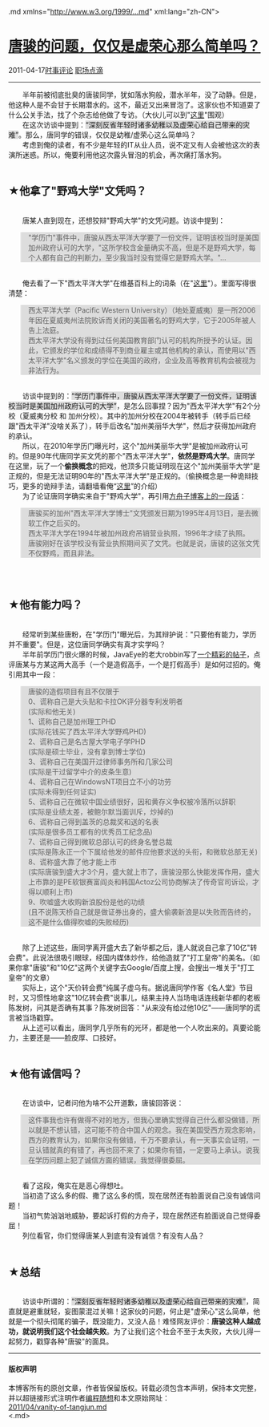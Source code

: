 <!DOCTYPE.md>
.md xmlns="http://www.w3.org/1999/...md" xml:lang="zh-CN">
<head>
<meta http-equiv="Content-Type" content="text.md; charset=utf-8" />
<meta name="generator" content="Python script by program.think@gmail.com" />
<meta name="provider" content="program-think.blogspot.com" />
<link type="text/css" rel="stylesheet" href="../../css/program-think.css" />
<title>唐骏的问题，仅仅是虚荣心那么简单吗？ - 编程随想的博客</title>
</head>
<body>
<div id="main" style="width:100%;">
<h1><a href="../../index.md" title="回到首页">唐骏的问题，仅仅是虚荣心那么简单吗？</a></h1>
<div class="post-info"><span class="date-header">2011-04-17</span><a href="../../tags/E697B6E4BA8BE8AF84E8AEBA.md" class="tag">时事评论</a> <a href="../../tags/E8818CE59CBAE782B9E6BBB4.md" class="tag">职场点滴</a> </div>
<hr>
<div class="post">
　　半年前被彻底批臭的唐骏同学，犹如落水狗般，潜水半年，没了动静。但是，他这种人是不会甘于长期潜水的。这不，最近又出来冒泡了。这家伙也不知道耍了什么公关手法，找了个杂志给他做了专访。（大伙儿可以到"<a href="http://www.ittime.com.cn/content.asp?id=9527" target="_blank" rel="nofollow">这里</a>"围观）<br />　　在这次访谈中提到：<q style="background-color:#DDD;">深刻反省年轻时诸多幼稚以及虚荣心给自己带来的灾难</q>。那么，唐同学的错误，仅仅是幼稚/虚荣心这么简单吗？<br />　　考虑到俺的读者，有不少是年轻的IT从业人员，说不定又有人会被他这次的表演所迷惑。所以，俺要利用他这次露头冒泡的机会，再次痛打落水狗。<!--program-think--><br /><br /><h2>★他拿了"野鸡大学"文凭吗？</h2><br />　　唐某人直到现在，还想狡辩"野鸡大学"的文凭问题。访谈中提到：<br /><blockquote style="background-color:#DDD;">"学历门"事件中，唐骏从西太平洋大学要了一份文件，证明该校当时是美国加州政府认可的大学，"这所学校含金量确实不高，但是不是野鸡大学，每个人都有自己的判断力，至少我当时没有觉得它是野鸡大学。"...</blockquote><br />　　俺去看了一下"西太平洋大学"在维基百科上的词条（在"<a href="http://zh.wikipedia.org/wiki/%E8%A5%BF%E5%A4%AA%E5%B9%B3%E6%B4%8B%E5%A4%A7%E5%AD%A6" target="_blank" rel="nofollow">这里</a>"）。里面写得很清楚：<br /><blockquote style="background-color:#DDD;">西太平洋大学（Pacific Western University）（地处夏威夷）是一所2006年因在夏威夷州法院败诉而关闭的美国著名的野鸡大学，它于2005年被人告上法庭。<br />西太平洋大学没有得到过任何美国教育部门认可的机构所授予的认证。因此，它颁发的学位和成绩得不到商业雇主或其他机构的承认，而使用以"西太平洋大学"名义颁发的学位在美国的政府，企业及高等教育机构会被视为非法行为。</blockquote><br />　　访谈中提到的：<q style="background-color:#DDD;">学历门事件中，唐骏从西太平洋大学要了一份文件，证明该校当时是美国加州政府认可的大学</q>，是怎么回事捏？因为"西太平洋大学"有2个分校（夏威夷分校 和 加州分校）。其中的加州分校在2004年被转手（转手后已经跟"西太平洋"没啥关系了），转手后改名"加州美丽华大学"，然后才获得加州政府的承认。<br />　　所以，在2010年学历门曝光时，这个"加州美丽华大学"是被加州政府认可的。但是90年代唐同学买文凭的那个"西太平洋大学"，<b>依然是野鸡大学</b>。唐同学在这里，玩了一个<b>偷换概念</b>的把戏，他顶多只能证明现在这个"加州美丽华大学"是正规的，但是无法证明90年的"西太平洋大学"是正规的。（偷换概念是一种诡辩技巧，更多的诡辩手法，请翻墙看俺“<a href="../../2011/03/logical-fallacies.md" target="_blank">这里</a>”的介绍）<br />　　为了论证唐同学确实来自于"野鸡大学"，再引用<a href="http://blog.sina.com.cn/s/blog_474068790100kigo...md" target="_blank" rel="nofollow">方舟子博客上的一段话</a>：<br /><blockquote style="background-color:#DDD;">唐骏买的加州"西太平洋大学博士"文凭颁发日期为1995年4月13日，是去微软工作之后买的。<br />西太平洋大学在1994年被加州政府吊销营业执照，1996年才续了执照。<br />唐骏刚好在该学校没有营业执照期间买了文凭。也就是说，唐骏的这张文凭不仅野鸡，而且非法。</blockquote><br /><br /><h2>★他有能力吗？</h2><br />　　经常听到某些唐粉，在"学历门"曝光后，为其辩护说："只要他有能力，学历并不重要"。但是，这位唐同学确实有真才实学吗？<br />　　半年前学历门很火爆的时候，JavaEye的老大robbin写了<a href="http://www.iteye.com/topic/708804" target="_blank" rel="nofollow">一个精彩的帖子</a>，点评唐某与方某这两大高手（一个是造假高手，一个是打假高手）是如何过招的。俺引用其中一段：<br /><blockquote style="background-color:#DDD;">唐骏的造假项目有且不仅限于<br />0、谎称自己是大头贴和卡拉OK评分器专利发明者 <br />(实际和他无关)<br />1、谎称自己是加州理工PHD <br />(实际花钱买了西太平洋大学野鸡PHD)<br />2、谎称自己是名古屋大学电子学PHD <br />(实际是硕士毕业，没有拿到博士学位)<br />3、谎称自己在美国开过律师事务所和几家公司 <br />(实际是干过留学中介的皮条生意)<br />4、谎称自己在WindowsNT项目立不小的功劳 <br />(实际未得到任何证实)<br />5、谎称自己在微软中国业绩很好，因和黄存义争权被冷落所以辞职 <br />(实际是业绩太差，被鲍尔默当面训斥，炒掉的)<br />6、谎称自己得到盖茨的总裁奖和送的名表 <br />(实际是很多员工都有的优秀员工纪念品)<br />7、谎称自己得到微软总部认可的终身名誉总裁 <br />(实际是陈永正一个下属给他发的邮件应他要求送的头衔，和微软总部无关)<br />8、谎称盛大靠了他才能上市 <br />(实际唐骏到盛大才3个月，盛大就上市了，唐骏没那么快能发挥作用，盛大上市靠的是PE软银赛富阎炎和韩国Actoz公司协商解决了传奇官司诉讼，才得以顺利上市)<br />9、吹嘘盛大收购新浪股份是他的功绩 <br />(且不说陈天桥自己就是做证券出身的，盛大偷袭新浪是以失败而告终的，这不是什么值得吹嘘的失败经历)</blockquote><br />　　除了上述这些，唐同学离开盛大去了新华都之后，逢人就说自己拿了10亿"转会费"。此说法很吸引眼球，经国内媒体炒作，给他造就了"打工皇帝"的美名。（如果你拿"唐骏"和"10亿"这两个关键字去Google/百度上搜，会搜出一堆关于"打工皇帝"的文章）<br />　　实际上，这个"天价转会费"纯属子虚乌有。据说唐同学作客《名人堂》节目时，又习惯性地拿这"10亿转会费"说事儿，结果主持人当场电话连线新华都的老板陈发树，问其是否确有其事？陈发树回答："从来没有给过他10亿"——唐同学的谎言被当场戳穿。<br />　　从上述可以看出，唐同学几乎所有的光环，都是他一个人吹出来的。真要论能力，主要还是——脸皮厚、口技好。<br /><br /><h2>★他有诚信吗？</h2><br />　　在访谈中，记者问他为啥不公开道歉，唐骏回答说：<br /><blockquote style="background-color:#DDD;">这件事我也许有做得不对的地方，但我心里确实觉得自己什么都没做错，所以就是不想认错，这可能不符合中国人的观念。我在美国受西方观念影响，西方的教育认为，如果你没有做错，千万不要承认，有一天事实会证明，一旦认错就真的有错了，再也回不来了；如果你有错，一定要马上承认。说我在学历问题上犯了诚信方面的错误，我觉得很委屈。</blockquote><br />　　看了这段，俺实在是恶心得想吐。<br />　　当初造了这么多的假、撒了这么多的慌，现在居然还有脸面说自己没有诚信问题！<br />　　当初气势汹汹地威胁，要起诉打假的方舟子，现在居然还有脸面说自己觉得委屈！<br />　　列位看官，你们觉得唐某人到底有没有诚信？有没有人品？<br /><br /><h2>★总结</h2><br />　　访谈中所谓的：<q style="background-color:#DDD;">深刻反省年轻时诸多幼稚以及虚荣心给自己带来的灾难</q>，简直就是避重就轻，妄图蒙混过关嘛！这家伙的问题，何止是"虚荣心"这么简单，他就是一个彻头彻尾的骗子，既没能力，又没人品！难怪网友评价：<b>唐骏这种人越成功，就说明我们这个社会越失败</b>。为了让我们这个社会不至于太失败，大伙儿得一起努力，戳穿各种"唐骏"的面具。<div class="blogger-post-footer">
</div>
<hr>
<div class="copyright">
<h4>版权声明</h4>
本博客所有的原创文章，作者皆保留版权。转载必须包含本声明，保持本文完整，并以超链接形式注明作者<a href="mailto:program.think@gmail.com">编程随想</a>和本文原始网址：<br>
<a href="2011/04/vanity-of-tangjun.md">2011/04/vanity-of-tangjun.md</a>
</div>
</div>
</body>
<.md>

